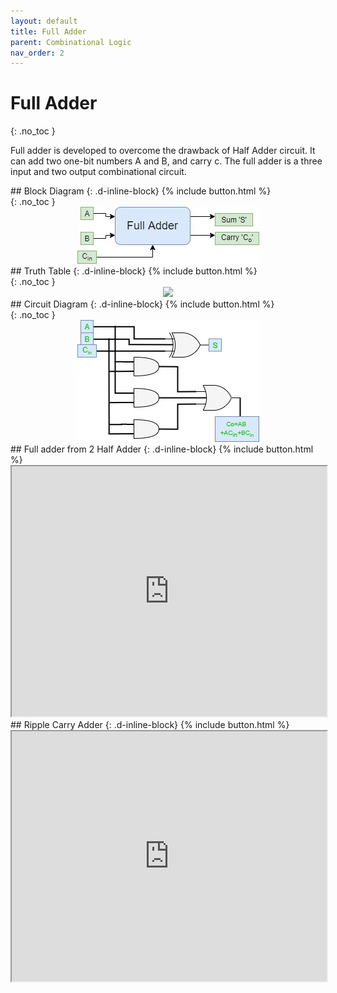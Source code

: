 ```yaml
---
layout: default
title: Full Adder
parent: Combinational Logic
nav_order: 2
---
```


# Full Adder
{: .no_toc }

Full adder is developed to overcome the drawback of Half Adder circuit. 
It can add two one-bit numbers A and B, and carry c. 
The full adder is a three input and two output combinational circuit.



<div class="main_sub_heading" markdown="1">
## Block Diagram
{: .d-inline-block}
{% include button.html %}
</div>
{: .no_toc }

<div style="text-align:center"><img src="../../assets/images/fulladder_blockdiagram.jpg" /></div>


<div class="main_sub_heading" markdown="1">
## Truth Table
{: .d-inline-block}
{% include button.html %}
</div>
{: .no_toc }

<div style="text-align:center"><img src="../../assets/images/fulladder_truthtable.jpg" /></div>

<div class="main_sub_heading" markdown="1">
## Circuit Diagram
{: .d-inline-block}
{% include button.html %}
</div>
{: .no_toc }

<div style="text-align:center"><img src="../../assets/images/fulladder_circuitdiagram.jpg" /></div>

<div class="main_sub_heading" markdown="1">
## Full adder from 2 Half Adder
{: .d-inline-block}
{% include button.html %}
</div>

<iframe width="100%" height="400px" src="https://circuitverse.org/simulator/embed/247" id="projectPreview" scrolling="no" webkitAllowFullScreen mozAllowFullScreen allowFullScreen> </iframe>

<div class="main_sub_heading" markdown="1">
## Ripple Carry Adder
{: .d-inline-block}
{% include button.html %}
</div>

<iframe width="100%" height="400px" src="https://circuitverse.org/simulator/embed/248" id="projectPreview" scrolling="no" webkitAllowFullScreen mozAllowFullScreen allowFullScreen> </iframe>
